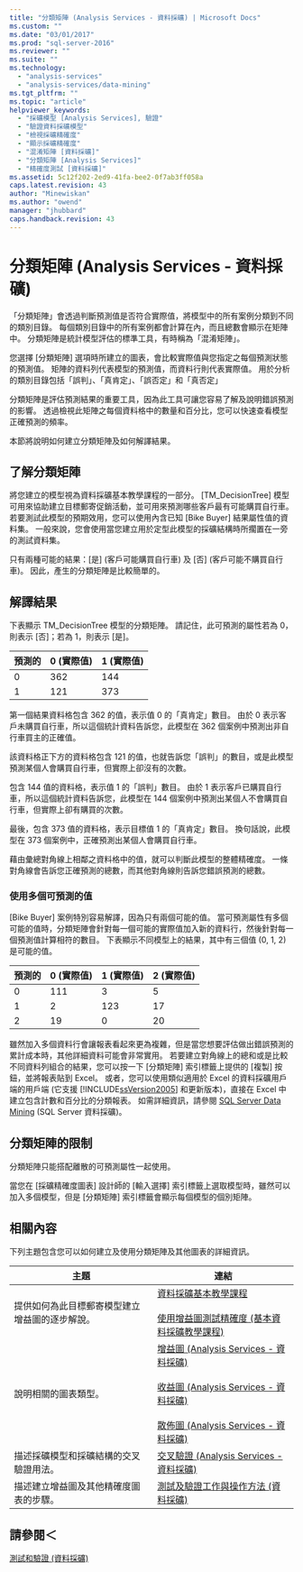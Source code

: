 ```yaml
---
title: "分類矩陣 (Analysis Services - 資料採礦) | Microsoft Docs"
ms.custom: ""
ms.date: "03/01/2017"
ms.prod: "sql-server-2016"
ms.reviewer: ""
ms.suite: ""
ms.technology: 
  - "analysis-services"
  - "analysis-services/data-mining"
ms.tgt_pltfrm: ""
ms.topic: "article"
helpviewer_keywords: 
  - "採礦模型 [Analysis Services], 驗證"
  - "驗證資料採礦模型"
  - "檢視採礦精確度"
  - "顯示採礦精確度"
  - "混淆矩陣 [資料採礦]"
  - "分類矩陣 [Analysis Services]"
  - "精確度測試 [資料採礦]"
ms.assetid: 5c12f202-2ed9-41fa-bee2-0f7ab3ff058a
caps.latest.revision: 43
author: "Minewiskan"
ms.author: "owend"
manager: "jhubbard"
caps.handback.revision: 43
---
```

# 分類矩陣 (Analysis Services - 資料採礦)
  「分類矩陣」會透過判斷預測值是否符合實際值，將模型中的所有案例分類到不同的類別目錄。 每個類別目錄中的所有案例都會計算在內，而且總數會顯示在矩陣中。 分類矩陣是統計模型評估的標準工具，有時稱為「混淆矩陣」。  
  
 您選擇 [分類矩陣] 選項時所建立的圖表，會比較實際值與您指定之每個預測狀態的預測值。 矩陣的資料列代表模型的預測值，而資料行則代表實際值。 用於分析的類別目錄包括「誤判」、「真肯定」、「誤否定」和「真否定」  
  
 分類矩陣是評估預測結果的重要工具，因為此工具可讓您容易了解及說明錯誤預測的影響。 透過檢視此矩陣之每個資料格中的數量和百分比，您可以快速查看模型正確預測的頻率。  
  
 本節將說明如何建立分類矩陣及如何解譯結果。  
  
## 了解分類矩陣  
 將您建立的模型視為資料採礦基本教學課程的一部分。 [TM_DecisionTree] 模型可用來協助建立目標郵寄促銷活動，並可用來預測哪些客戶最有可能購買自行車。 若要測試此模型的預期效用，您可以使用內含已知 [Bike Buyer] 結果屬性值的資料集。 一般來說，您會使用當您建立用於定型此模型的採礦結構時所擱置在一旁的測試資料集。  
  
 只有兩種可能的結果：[是] (客戶可能購買自行車) 及 [否] (客戶可能不購買自行車)。 因此，產生的分類矩陣是比較簡單的。  
  
## 解譯結果  
 下表顯示 TM_DecisionTree 模型的分類矩陣。 請記住，此可預測的屬性若為 0，則表示 [否]；若為 1，則表示 [是]。  
  
|預測的|0 (實際值)|1 (實際值)|  
|---------------|------------------|------------------|  
|0|362|144|  
|1|121|373|  
  
 第一個結果資料格包含 362 的值，表示值 0 的「真肯定」數目。 由於 0 表示客戶未購買自行車，所以這個統計資料告訴您，此模型在 362 個案例中預測出非自行車買主的正確值。  
  
 該資料格正下方的資料格包含 121 的值，也就告訴您「誤判」的數目，或是此模型預測某個人會購買自行車，但實際上卻沒有的次數。  
  
 包含 144 值的資料格，表示值 1 的「誤判」數目。 由於 1 表示客戶已購買自行車，所以這個統計資料告訴您，此模型在 144 個案例中預測出某個人不會購買自行車，但實際上卻有購買的次數。  
  
 最後，包含 373 值的資料格，表示目標值 1 的「真肯定」數目。 換句話說，此模型在 373 個案例中，正確預測出某個人會購買自行車。  
  
 藉由彙總對角線上相鄰之資料格中的值，就可以判斷此模型的整體精確度。 一條對角線會告訴您正確預測的總數，而其他對角線則告訴您錯誤預測的總數。  
  
### 使用多個可預測的值  
 [Bike Buyer] 案例特別容易解譯，因為只有兩個可能的值。 當可預測屬性有多個可能的值時，分類矩陣會針對每一個可能的實際值加入新的資料行，然後針對每一個預測值計算相符的數目。 下表顯示不同模型上的結果，其中有三個值 (0, 1, 2) 是可能的值。  
  
|預測的|0 (實際值)|1 (實際值)|2 (實際值)|  
|---------------|------------------|------------------|------------------|  
|0|111|3|5|  
|1|2|123|17|  
|2|19|0|20|  
  
 雖然加入多個資料行會讓報表看起來更為複雜，但是當您想要評估做出錯誤預測的累計成本時，其他詳細資料可能會非常實用。 若要建立對角線上的總和或是比較不同資料列組合的結果，您可以按一下 [分類矩陣] 索引標籤上提供的 [複製] 按鈕，並將報表貼到 Excel。 或者，您可以使用類似適用於 Excel 的資料採礦用戶端的用戶端 (它支援 [!INCLUDE[ssVersion2005](../../includes/ssversion2005-md.md)] 和更新版本)，直接在 Excel 中建立包含計數和百分比的分類報表。 如需詳細資訊，請參閱 [SQL Server Data Mining](http://go.microsoft.com/fwlink/?LinkID=77733) (SQL Server 資料採礦)。  
  
## 分類矩陣的限制  
 分類矩陣只能搭配離散的可預測屬性一起使用。  
  
 當您在 [採礦精確度圖表] 設計師的 [輸入選擇] 索引標籤上選取模型時，雖然可以加入多個模型，但是 [分類矩陣] 索引標籤會顯示每個模型的個別矩陣。  
  
## 相關內容  
 下列主題包含您可以如何建立及使用分類矩陣及其他圖表的詳細資訊。  
  
|主題|連結|  
|------------|-----------|  
|提供如何為此目標郵寄模型建立增益圖的逐步解說。|[資料採礦基本教學課程](../Topic/Basic%20Data%20Mining%20Tutorial.md)<br /><br /> [使用增益圖測試精確度 &#40;基本資料採礦教學課程&#41;](../Topic/Testing%20Accuracy%20with%20Lift%20Charts%20\(Basic%20Data%20Mining%20Tutorial\).md)|  
|說明相關的圖表類型。|[增益圖 &#40;Analysis Services - 資料採礦&#41;](../../analysis-services/data-mining/lift-chart-analysis-services-data-mining.md)<br /><br /> [收益圖 &#40;Analysis Services - 資料採礦&#41;](../../analysis-services/data-mining/profit-chart-analysis-services-data-mining.md)<br /><br /> [散佈圖 &#40;Analysis Services - 資料採礦&#41;](../../analysis-services/data-mining/scatter-plot-analysis-services-data-mining.md)|  
|描述採礦模型和採礦結構的交叉驗證用法。|[交叉驗證 &#40;Analysis Services - 資料採礦&#41;](../../analysis-services/data-mining/cross-validation-analysis-services-data-mining.md)|  
|描述建立增益圖及其他精確度圖表的步驟。|[測試及驗證工作與操作方法 &#40;資料採礦&#41;](../../analysis-services/data-mining/testing-and-validation-tasks-and-how-tos-data-mining.md)|  
  
## 請參閱＜  
 [測試和驗證 &#40;資料採礦&#41;](../../analysis-services/data-mining/testing-and-validation-data-mining.md)  
  
  
